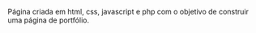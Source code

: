 

Página criada em html, css, javascript e php com o objetivo de construir uma página de portfólio.
